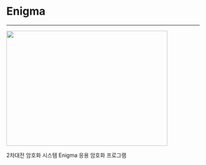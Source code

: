 # Enigma
--------------

<img src="https://github.com/YuHyun7/Enigma/blob/master/enigma.PNG" width="420" height="300"/>

2차대전 암호화 시스템 Enigma 응용 암호화 프로그램
